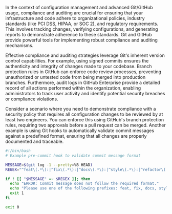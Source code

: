In the context of configuration management and advanced Git/GitHub usage, compliance and auditing are crucial for ensuring that your infrastructure and code adhere to organizational policies, industry standards (like PCI DSS, HIPAA, or SOC 2), and regulatory requirements. This involves tracking changes, verifying configurations, and generating reports to demonstrate adherence to these standards. Git and GitHub provide powerful tools for implementing robust compliance and auditing mechanisms.

Effective compliance and auditing strategies leverage Git's inherent version control capabilities. For example, using signed commits ensures the authenticity and integrity of changes made to your codebase. Branch protection rules in GitHub can enforce code review processes, preventing unauthorized or untested code from being merged into production branches. Furthermore, audit logs in GitHub Enterprise provide a detailed record of all actions performed within the organization, enabling administrators to track user activity and identify potential security breaches or compliance violations.

Consider a scenario where you need to demonstrate compliance with a security policy that requires all configuration changes to be reviewed by at least two engineers. You can enforce this using GitHub's branch protection rules, requiring two approvals before a pull request can be merged. Another example is using Git hooks to automatically validate commit messages against a predefined format, ensuring that all changes are properly documented and traceable.

```bash
#!/bin/bash
# Example pre-commit hook to validate commit message format

MESSAGE=$(git log -1 --pretty=%B HEAD)
REGEX="^feat\(.*\):|^fix\(.*\):|^docs\(.*\):|^style\(.*\):|^refactor\(.*\):|^test\(.*\):|^chore\(.*\):"

if ! [[ "$MESSAGE" =~ $REGEX ]]; then
  echo "ERROR: Commit message does not follow the required format."
  echo "Please use one of the following prefixes: feat, fix, docs, style, refactor, test, chore"
  exit 1
fi

exit 0
```